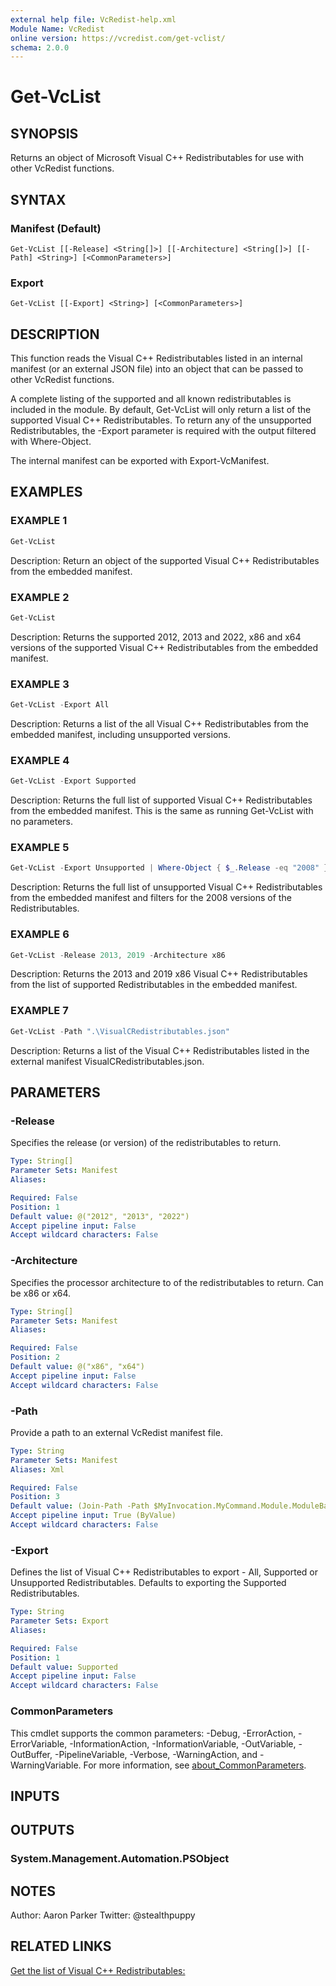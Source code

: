 ```yaml
---
external help file: VcRedist-help.xml
Module Name: VcRedist
online version: https://vcredist.com/get-vclist/
schema: 2.0.0
---
```


# Get-VcList

## SYNOPSIS

Returns an object of Microsoft Visual C++ Redistributables for use with other VcRedist functions.

## SYNTAX

### Manifest (Default)

```
Get-VcList [[-Release] <String[]>] [[-Architecture] <String[]>] [[-Path] <String>] [<CommonParameters>]
```

### Export

```
Get-VcList [[-Export] <String>] [<CommonParameters>]
```

## DESCRIPTION

This function reads the Visual C++ Redistributables listed in an internal manifest (or an external JSON file) into an object that can be passed to other VcRedist functions.

A complete listing of the supported and all known redistributables is included in the module.
By default, Get-VcList will only return a list of the supported Visual C++ Redistributables.
To return any of the unsupported Redistributables, the -Export parameter is required with the output filtered with Where-Object.

The internal manifest can be exported with Export-VcManifest.

## EXAMPLES

### EXAMPLE 1

```powershell
Get-VcList
```

Description:
Return an object of the supported Visual C++ Redistributables from the embedded manifest.

### EXAMPLE 2

```powershell
Get-VcList
```

Description:
Returns the supported 2012, 2013 and 2022, x86 and x64 versions of the supported Visual C++ Redistributables from the embedded manifest.

### EXAMPLE 3

```powershell
Get-VcList -Export All
```

Description:
Returns a list of the all Visual C++ Redistributables from the embedded manifest, including unsupported versions.

### EXAMPLE 4

```powershell
Get-VcList -Export Supported
```

Description:
Returns the full list of supported Visual C++ Redistributables from the embedded manifest.
This is the same as running Get-VcList with no parameters.

### EXAMPLE 5

```powershell
Get-VcList -Export Unsupported | Where-Object { $_.Release -eq "2008" }
```

Description:
Returns the full list of unsupported Visual C++ Redistributables from the embedded manifest and filters for the 2008 versions of the Redistributables.

### EXAMPLE 6

```powershell
Get-VcList -Release 2013, 2019 -Architecture x86
```

Description:
Returns the 2013 and 2019 x86 Visual C++ Redistributables from the list of supported Redistributables in the embedded manifest.

### EXAMPLE 7

```powershell
Get-VcList -Path ".\VisualCRedistributables.json"
```

Description:
Returns a list of the Visual C++ Redistributables listed in the external manifest VisualCRedistributables.json.

## PARAMETERS

### -Release

Specifies the release (or version) of the redistributables to return.

```yaml
Type: String[]
Parameter Sets: Manifest
Aliases:

Required: False
Position: 1
Default value: @("2012", "2013", "2022")
Accept pipeline input: False
Accept wildcard characters: False
```

### -Architecture

Specifies the processor architecture to of the redistributables to return. Can be x86 or x64.

```yaml
Type: String[]
Parameter Sets: Manifest
Aliases:

Required: False
Position: 2
Default value: @("x86", "x64")
Accept pipeline input: False
Accept wildcard characters: False
```

### -Path

Provide a path to an external VcRedist manifest file.

```yaml
Type: String
Parameter Sets: Manifest
Aliases: Xml

Required: False
Position: 3
Default value: (Join-Path -Path $MyInvocation.MyCommand.Module.ModuleBase -ChildPath "VisualCRedistributables.json")
Accept pipeline input: True (ByValue)
Accept wildcard characters: False
```

### -Export

Defines the list of Visual C++ Redistributables to export - All, Supported or Unsupported Redistributables.
Defaults to exporting the Supported Redistributables.

```yaml
Type: String
Parameter Sets: Export
Aliases:

Required: False
Position: 1
Default value: Supported
Accept pipeline input: False
Accept wildcard characters: False
```

### CommonParameters

This cmdlet supports the common parameters: -Debug, -ErrorAction, -ErrorVariable, -InformationAction, -InformationVariable, -OutVariable, -OutBuffer, -PipelineVariable, -Verbose, -WarningAction, and -WarningVariable. For more information, see [about_CommonParameters](http://go.microsoft.com/fwlink/?LinkID=113216).

## INPUTS

## OUTPUTS

### System.Management.Automation.PSObject

## NOTES

Author: Aaron Parker
Twitter: @stealthpuppy

## RELATED LINKS

[Get the list of Visual C++ Redistributables:](https://vcredist.com/get-vclist/)
